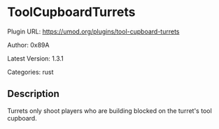 # ToolCupboardTurrets

Plugin URL: https://umod.org/plugins/tool-cupboard-turrets

Author: 0x89A

Latest Version: 1.3.1

Categories: rust

## Description

Turrets only shoot players who are building blocked on the turret's tool cupboard.
